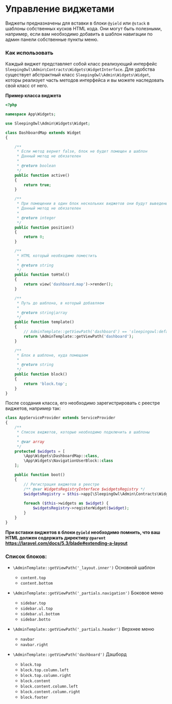 # Управление виджетами

Виджеты предназначены для вставки в блоки `@yield` или `@stack` в шаблоны собственных кусков HTML кода. 
Они могут быть полезными, например, если вам необходимо добавить в шаблон навигации по админ панели собственные пункты меню.

### Как использовать

Каждый виджет представляет собой класс реализующий интерфейс `SleepingOwl\Admin\Contracts\Widgets\WidgetInterface`. Для удобства существует
абстрактный класс `SleepingOwl\Admin\Widgets\Widget`, которы реализует часть методов интерфейса и вы можете наследовать свой класс от него.

**Пример класса виджета**

```php
<?php

namespace App\Widgets;

use SleepingOwl\Admin\Widgets\Widget;

class DashboardMap extends Widget
{

    /**
     * Если метод вернет false, блок не будет помещен в шаблон
     * Данный метод не обязателен
     *
     * @return boolean
     */
    public function active()
    {
        return true;
    }

    /**
     * При помещении в один блок нескольких виджетов они будут выведены в порядке их позиции
     * Данный метод не обязателен
     *
     * @return integer
     */
    public function position()
    {
        return 0;
    }

    /**
     * HTML который необходимо поместить
     *
     * @return string
     */
    public function toHtml()
    {
        return view('dashboard.map')->render();
    }

    /**
     * Путь до шаблона, в который добавляем
     *
     * @return string|array
     */
    public function template()
    {
        // AdminTemplate::getViewPath('dashboard') == 'sleepingowl:default.dashboard'
        return \AdminTemplate::getViewPath('dashboard');
    }

    /**
     * Блок в шаблоне, куда помещаем
     *
     * @return string
     */
    public function block()
    {
        return 'block.top';
    }
}

```


После создания класса, его необходимо зарегистрировать с реестре виджетов, например так:

```php
class AppServiceProvider extends ServiceProvider
{
    /**
     * Список виджетов, которые необходимо подключить в шаблоны
     *
     * @var array
     */
    protected $widgets = [
        \App\Widgets\DashboardMap::class,
        \App\Widgets\NavigationUserBlock::class
    ];

    public function boot()
    {
        // Регистрация виджетов в реестре
        /** @var WidgetsRegistryInterface $widgetsRegistry */
        $widgetsRegistry = $this->app[\SleepingOwl\Admin\Contracts\Widgets\WidgetsRegistryInterface::class];
 
        foreach ($this->widgets as $widget) {
            $widgetsRegistry->registerWidget($widget);
        }
    }
}

```

**При вставки виджетов в блоки `@yield` необходимо помнить, что ваш HTML должен содержать директиву `@parent` https://laravel.com/docs/5.3/blade#extending-a-layout**

### Список блоков:
  - `\AdminTemplate::getViewPath('_layout.inner')` Основной шаблон
    - `content.top`
    - `content.bottom`
  - `\AdminTemplate::getViewPath('_partials.navigation')` Боковое меню
    - `sidebar.top`
    - `sidebar.ul.top`
    - `sidebar.ul.bottom`
    - `sidebar.botto`
  - `\AdminTemplate::getViewPath('_partials.header')` Верхнее меню
    - `navbar`
    - `navbar.right`
 
  - `\AdminTemplate::getViewPath('dashboard')` Дашборд
    - `block.top`
    - `block.top.column.left`
    - `block.top.column.right`
    - `block.content`
    - `block.content.column.left`
    - `block.content.column.right`
    - `block.footer`
